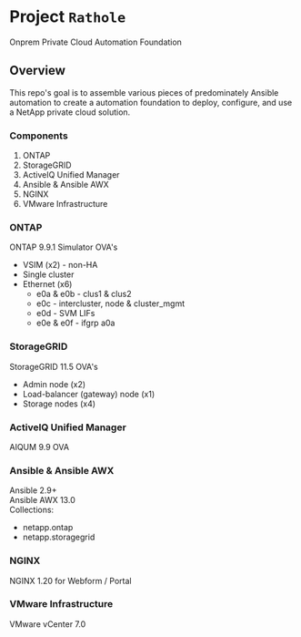 # Project `Rathole`
Onprem Private Cloud Automation Foundation

## Overview

This repo's goal is to assemble various pieces of predominately Ansible automation
to create a automation foundation to deploy, configure, and use a NetApp private
cloud solution.

### Components
1. ONTAP
2. StorageGRID
3. ActiveIQ Unified Manager
4. Ansible & Ansible AWX
5. NGINX
6. VMware Infrastructure


### ONTAP
ONTAP 9.9.1 Simulator OVA's
* VSIM (x2) - non-HA
* Single cluster
* Ethernet (x6)
    * e0a & e0b - clus1 & clus2
    * e0c - intercluster, node & cluster_mgmt
    * e0d - SVM LIFs 
    * e0e & e0f - ifgrp a0a

### StorageGRID
StorageGRID 11.5 OVA's
* Admin node (x2)
* Load-balancer (gateway) node (x1)
* Storage nodes (x4)


### ActiveIQ Unified Manager
AIQUM 9.9 OVA


### Ansible & Ansible AWX
Ansible 2.9+  
Ansible AWX 13.0  
Collections:  
* netapp.ontap
* netapp.storagegrid


### NGINX
NGINX 1.20 for Webform / Portal

### VMware Infrastructure
VMware vCenter 7.0
